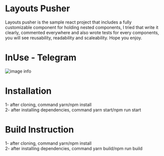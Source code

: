 # Layouts Pusher
Layouts pusher is the sample react project that includes a fully customizable component for holding nested components, I tried that write it clearly, commented everywhere and also wrote tests for every components, you will see reusability, readability and scaleability.
Hope you enjoy.

# InUse - Telegram
![image info](telegram-sample.gif)

# Installation
1- after cloning, command yarn/npm install
<br />
2- after installing dependencies, command yarn start/npm run start

# Build Instruction
1- after cloning, command yarn/npm install
<br />
2- after installing dependencies, command yarn build/npm run build


